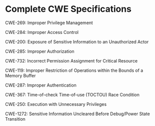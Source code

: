 

# Complete CWE Specifications

CWE-269: Improper Privilege Management

CWE-284: Improper Access Control

CWE-200: Exposure of Sensitive Information to an Unauthorized Actor

CWE-285: Improper Authorization

CWE-732: Incorrect Permission Assignment for Critical Resource

CWE-119: Improper Restriction of Operations within the Bounds of a Memory Buffer

CWE-287: Improper Authentication

CWE-367: Time-of-check Time-of-use (TOCTOU) Race Condition

CWE-250: Execution with Unnecessary Privileges

CWE-1272: Sensitive Information Uncleared Before Debug/Power State Transition